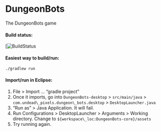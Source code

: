 # DungeonBots
The DungeonBots game

#### Build status:
[![BuildStatus](https://travis-ci.org/undeadpixels/dungeonbots.svg?branch=master)

#### Easiest way to build/run:

```
./gradlew run
```


#### Import/run in Eclipse:

1. File > Import … “gradle project”
2. Once it imports, go into `DungeonBots-desktop` > `src/main/java` > `com.undead\_pixels.dungeon\_bots.desktop` > `DesktopLauncher.java`
3. “Run as” > Java Application. It will fail.
4. Run Configurations > DesktopLauncher > Arguments > Working directory. Change to `${workspace\_loc:DungeonBots-core}/assets`
5. Try running again.


